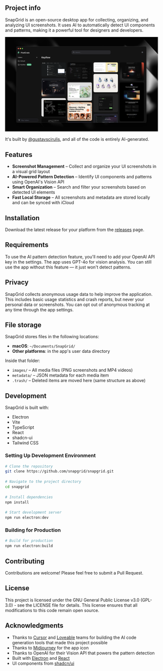 ## Project info

SnapGrid is an open-source desktop app for collecting, organizing, and analyzing UI screenshots. It uses AI to automatically detect UI components and patterns, making it a powerful tool for designers and developers.

![SnapGrid Preview](assets/preview.png)

It's built by [@gustavscirulis](https://github.com/gustavscirulis), and all of the code is entirely AI-generated.

## Features

- **Screenshot Management** – Collect and organize your UI screenshots in a visual grid layout
- **AI-Powered Pattern Detection** – Identify UI components and patterns using OpenAI's Vision API  
- **Smart Organization** – Search and filter your screenshots based on detected UI elements  
- **Fast Local Storage** – All screenshots and metadata are stored locally and can be synced with iCloud  

## Installation

Download the latest release for your platform from the [releases](https://github.com/snapgrid/snapgrid/releases) page.

## Requirements

To use the AI pattern detection feature, you'll need to add your OpenAI API key in the settings. The app uses GPT-4o for vision analysis. You can still use the app without this feature — it just won't detect patterns.

## Privacy

SnapGrid collects anonymous usage data to help improve the application. This includes basic usage statistics and crash reports, but never your personal data or screenshots. You can opt out of anonymous tracking at any time through the app settings.

## File storage

SnapGrid stores files in the following locations:

- **macOS**: `~/Documents/SnapGrid/`  
- **Other platforms**: in the app's user data directory

Inside that folder:

- `images/` – All media files (PNG screenshots and MP4 videos)  
- `metadata/` – JSON metadata for each media item  
- `.trash/` – Deleted items are moved here (same structure as above)

## Development

SnapGrid is built with:

- Electron  
- Vite  
- TypeScript  
- React  
- shadcn-ui  
- Tailwind CSS

### Setting Up Development Environment

```sh
# Clone the repository
git clone https://github.com/snapgrid/snapgrid.git

# Navigate to the project directory
cd snapgrid

# Install dependencies
npm install

# Start development server
npm run electron:dev
```

### Building for Production

```sh
# Build for production
npm run electron:build
```

## Contributing

Contributions are welcome! Please feel free to submit a Pull Request.

## License

This project is licensed under the GNU General Public License v3.0 (GPL-3.0) - see the LICENSE file for details. This license ensures that all modifications to this code remain open source.

## Acknowledgments

- Thanks to [Cursor](https://cursor.com) and [Loveable](https://loveable.dev) teams for building the AI code generation tools that made this project possible
- Thanks to [Midjourney](https://www.midjourney.com/) for the app icon
- Thanks to OpenAI for their Vision API that powers the pattern detection
- Built with [Electron](https://www.electronjs.org/) and [React](https://reactjs.org/)
- UI components from [shadcn/ui](https://ui.shadcn.com/)
